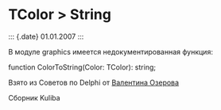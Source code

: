 TColor \> String
================

::: {.date}
01.01.2007
:::

В модуле graphics имеется недокументированная функция:

function ColorToString(Color: TColor): string;

Взято из Советов по Delphi от [Валентина
Озерова](mailto:mailto:webmaster@webinspector.com)

Сборник Kuliba
